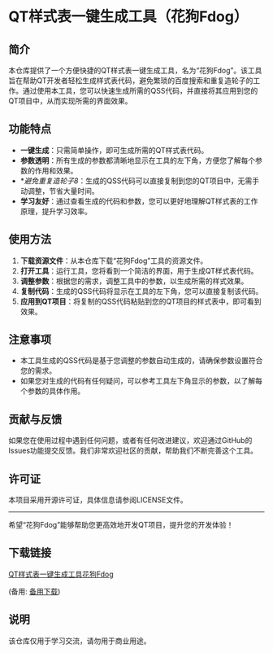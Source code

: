 # QT样式表一键生成工具（花狗Fdog）

## 简介

本仓库提供了一个方便快捷的QT样式表一键生成工具，名为“花狗Fdog”。该工具旨在帮助QT开发者轻松生成样式表代码，避免繁琐的百度搜索和重复造轮子的工作。通过使用本工具，您可以快速生成所需的QSS代码，并直接将其应用到您的QT项目中，从而实现所需的界面效果。

## 功能特点

- **一键生成**：只需简单操作，即可生成所需的QT样式表代码。
- **参数透明**：所有生成的参数都清晰地显示在工具的左下角，方便您了解每个参数的作用和效果。
- **避免重复造轮子8*：生成的QSS代码可以直接复制到您的QT项目中，无需手动调整，节省大量时间。
- **学习友好**：通过查看生成的代码和参数，您可以更好地理解QT样式表的工作原理，提升学习效率。

## 使用方法

1. **下载资源文件**：从本仓库下载“花狗Fdog”工具的资源文件。
2. **打开工具**：运行工具，您将看到一个简洁的界面，用于生成QT样式表代码。
3. **调整参数**：根据您的需求，调整工具中的参数，以生成所需的样式效果。
4. **复制代码**：生成的QSS代码将显示在工具的左下角，您可以直接复制该代码。
5. **应用到QT项目**：将复制的QSS代码粘贴到您的QT项目的样式表中，即可看到效果。

## 注意事项

- 本工具生成的QSS代码是基于您调整的参数自动生成的，请确保参数设置符合您的需求。
- 如果您对生成的代码有任何疑问，可以参考工具左下角显示的参数，以了解每个参数的具体作用。

## 贡献与反馈

如果您在使用过程中遇到任何问题，或者有任何改进建议，欢迎通过GitHub的Issues功能提交反馈。我们非常欢迎社区的贡献，帮助我们不断完善这个工具。

## 许可证

本项目采用开源许可证，具体信息请参阅LICENSE文件。

---

希望“花狗Fdog”能够帮助您更高效地开发QT项目，提升您的开发体验！

## 下载链接
[QT样式表一键生成工具花狗Fdog](https://pan.quark.cn/s/20b47e26d2f9) 

(备用: [备用下载](https://pan.baidu.com/s/1N8k-Fl6KjXoXQiIrVttj8A?pwd=bvud))

## 说明

该仓库仅用于学习交流，请勿用于商业用途。
